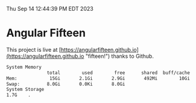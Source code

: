 Thu Sep 14 12:44:39 PM EDT 2023

# Angular Fifteen


This project is live at [https://angularfifteen.github.io](https://angularfifteen.github.io "fifteen!") thanks to Github.

```bash
System Memory
               total        used        free      shared  buff/cache   available
Mem:            15Gi       2.1Gi       2.9Gi       492Mi        10Gi        12Gi
Swap:          8.0Gi       0.0Ki       8.0Gi
System Storage
1.7G	.
```
```bash
